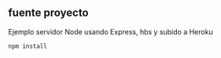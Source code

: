 ## fuente proyecto

Ejemplo servidor Node usando Express, hbs y subido a Heroku

```
npm install
```